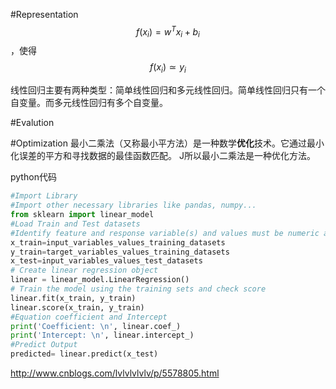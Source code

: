 #Representation
$$f(x_{i}) = w^{T}x_{i} + b_{i}$$，使得$$f(x_{i}) \simeq y_{i}$$

线性回归主要有两种类型：简单线性回归和多元线性回归。简单线性回归只有一个自变量。而多元线性回归有多个自变量。

#Evalution

#Optimization
最小二乘法（又称最小平方法）是一种数学**优化**技术。它通过最小化误差的平方和寻找数据的最佳函数匹配。
J所以最小二乘法是一种优化方法。


python代码
```python
#Import Library
#Import other necessary libraries like pandas, numpy...
from sklearn import linear_model
#Load Train and Test datasets
#Identify feature and response variable(s) and values must be numeric and numpy arrays
x_train=input_variables_values_training_datasets
y_train=target_variables_values_training_datasets
x_test=input_variables_values_test_datasets
# Create linear regression object
linear = linear_model.LinearRegression()
# Train the model using the training sets and check score
linear.fit(x_train, y_train)
linear.score(x_train, y_train)
#Equation coefficient and Intercept
print('Coefficient: \n', linear.coef_)
print('Intercept: \n', linear.intercept_)
#Predict Output
predicted= linear.predict(x_test)
```
http://www.cnblogs.com/lvlvlvlvlv/p/5578805.html

